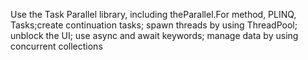 Use the Task Parallel library, including theParallel.For method, PLINQ, Tasks;create continuation tasks; spawn threads by using ThreadPool; unblock the UI; use async and await keywords; manage data by using concurrent collections
